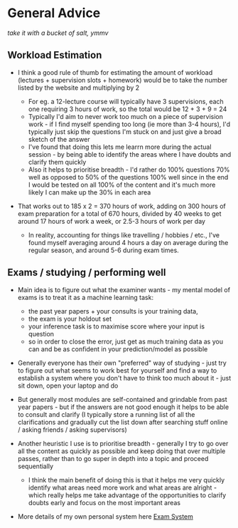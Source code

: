 # General Advice

_take it with a bucket of salt, ymmv_

## Workload Estimation

- I think a good rule of thumb for estimating the amount of workload (lectures + supervision slots + homework) would be to take the number listed by the website and multiplying by 2
    - For eg. a 12-lecture course will typically have 3 supervisions, each one requiring 3 hours of work, so the total would be 12 + 3 + 9 = 24
    - Typically I'd aim to never work too much on a piece of supervision work - if I find myself spending too long (ie more than 3-4 hours), I'd typically just skip the questions I'm stuck on and just give a broad sketch of the answer
    - I've found that doing this lets me learrn more during the actual session - by being able to identify the areas where I have doubts and clarify them quickly
    - Also it helps to prioritise breadth - I'd rather do 100% questions 70% well as opposed to 50% of the questions 100% well since in the end I would be tested on all 100% of the content and it's much more likely I can make up the 30% in each area

- That works out to 185 x 2 = 370 hours of work, adding on 300 hours of exam preparation for a total of 670 hours, divided by 40 weeks to get around 17 hours of work a week, or 2.5-3 hours of work per day
    - In reality, accounting for things like travelling / hobbies / etc., I've found myself averaging around 4 hours a day on average during the regular season, and around 5-6 during exam times.



## Exams / studying / performing well
- Main idea is to figure out what the examiner wants - my mental model of exams is to treat it as a machine learning task: 
    - the past year papers + your consults is your training data, 
    - the exam is your holdout set
    - your inference task is to maximise score where your input is question
    - so in order to close the error, just get as much training data as you can and be as confident in your prediction/model as possible

- Generally everyone has their own "preferred" way of studying - just try to figure out what seems to work best for yourself and find a way to establish a system where you don't have to think too much about it - just sit down, open your laptop and do

- But generally most modules are self-contained and grindable from past year papers - but if the answers are not good enough it helps to be able to consult and clarify (I typically store a running list of all the clarifications and gradually cut the list down after searching stuff online / asking friends / asking supervisors)

- Another heuristic I use is to prioritise breadth - generally I try to go over all the content as quickly as possible and keep doing that over multiple passes, rather than to go super in depth into a topic and proceed sequentially
    - I think the main benefit of doing this is that it helps me very quickly identify what areas need more work and what areas are alright - which really helps me take advantage of the opportunities to clarify doubts early and focus on the most important areas


- More details of my own personal system here [Exam System](exam_system.md)

